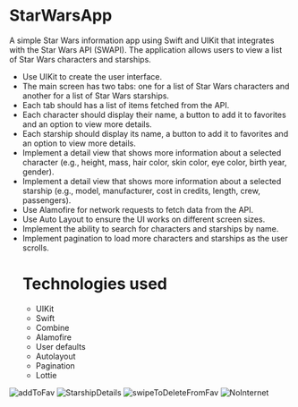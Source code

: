 # StarWarsApp
A simple Star Wars information app using Swift and UIKit that integrates with the Star Wars API (SWAPI). 
The application allows users to view a list of Star Wars characters and starships. 
- Use UIKit to create the user interface.
- The main screen has two tabs: one for a list of Star Wars characters and another for a list of Star Wars starships.
- Each tab should has a list of items fetched from the API.
- Each character should display their name, a button to add it to favorites and an option to view more details.
- Each starship should display its name, a button to add it to favorites and an option to view more details.
- Implement a detail view that shows more information about a selected character (e.g., height, mass, hair color, skin color, eye color, birth year, gender).
- Implement a detail view that shows more information about a selected starship (e.g., model, manufacturer, cost in credits, length, crew, passengers).
- Use Alamofire for network requests to fetch data from the API.
- Use Auto Layout to ensure the UI works on different screen sizes.
- Implement the ability to search for characters and starships by name.
- Implement pagination to load more characters and starships as the user scrolls.
  # Technologies used
  - UIKit
  - Swift
  - Combine
  - Alamofire
  - User defaults
  - Autolayout
  - Pagination
  - Lottie
  
![addToFav](https://github.com/user-attachments/assets/335a8f09-cae7-4f01-bd2d-8c63969a6a4d) 
![StarshipDetails](https://github.com/user-attachments/assets/ac6c1d36-3d18-4785-bd4f-7e9d214bc361)
![swipeToDeleteFromFav](https://github.com/user-attachments/assets/9e18a159-4d0d-4a1e-87d6-3164a316c5ea)
![NoInternet](https://github.com/user-attachments/assets/c04a3f4b-f67d-4a32-b36c-737b14691929)
